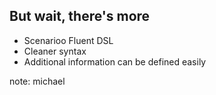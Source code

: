 ## But wait, there's more

- Scenarioo Fluent DSL
- Cleaner syntax
- Additional information can be defined easily

note:
michael